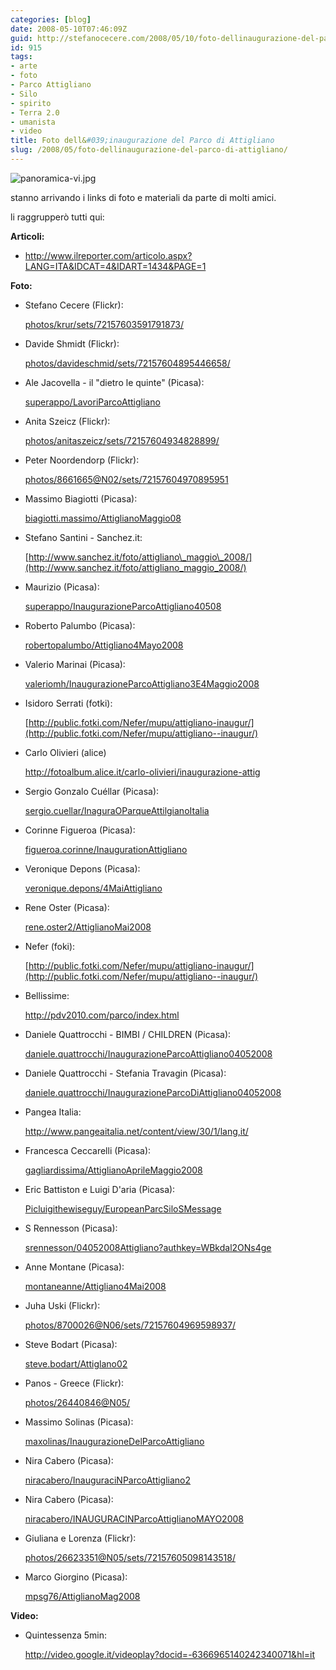 ```yaml
---
categories: [blog]
date: 2008-05-10T07:46:09Z
guid: http://stefanocecere.com/2008/05/10/foto-dellinaugurazione-del-parco-di-attigliano/
id: 915
tags:
- arte
- foto
- Parco Attigliano
- Silo
- spirito
- Terra 2.0
- umanista
- video
title: Foto dell&#039;inaugurazione del Parco di Attigliano
slug: /2008/05/foto-dellinaugurazione-del-parco-di-attigliano/
---
```


![panoramica-vi.jpg](http://stefanocecere.com/wp-content/uploads/sites/3/2008/05/panoramica-vi.jpg)

stanno arrivando i links di foto e materiali da parte di molti amici.
  
li raggrupperò tutti qui:

**Articoli:**

- <http://www.ilreporter.com/articolo.aspx?LANG=ITA&IDCAT=4&IDART=1434&PAGE=1> </ul> 
    **Foto:**
    
    - Stefano Cecere (Flickr):
  
        [photos/krur/sets/72157603591791873/](http://www.flickr.com/photos/krur/sets/72157603591791873/) 
    - Davide Shmidt (Flickr):
  
        [photos/davideschmid/sets/72157604895446658/](http://www.flickr.com/photos/davideschmid/sets/72157604895446658/) 
    - Ale Jacovella - il "dietro le quinte" (Picasa):
  
        [superappo/LavoriParcoAttigliano](http://picasaweb.google.com/superappo/LavoriParcoAttigliano) 
    - Anita Szeicz (Flickr):
  
        [photos/anitaszeicz/sets/72157604934828899/](http://www.flickr.com/photos/anitaszeicz/sets/72157604934828899/) 
    - Peter Noordendorp (Flickr):
  
        [photos/8661665@N02/sets/72157604970895951](http://www.flickr.com/photos/8661665@N02/sets/72157604970895951) 
    - Massimo Biagiotti (Picasa):
  
        [biagiotti.massimo/AttiglianoMaggio08](http://picasaweb.google.it/biagiotti.massimo/AttiglianoMaggio08) 
    - Stefano Santini - Sanchez.it:
  
        [http://www.sanchez.it/foto/attigliano\_maggio\_2008/](http://www.sanchez.it/foto/attigliano_maggio_2008/) 
    - Maurizio (Picasa):
  
        [superappo/InaugurazioneParcoAttigliano40508](http://picasaweb.google.it/superappo/InaugurazioneParcoAttigliano40508) 
    - Roberto Palumbo (Picasa):
  
        [robertopalumbo/Attigliano4Mayo2008](http://picasaweb.google.it/robertopalumbo/Attigliano4Mayo2008) 
    - Valerio Marinai (Picasa):
  
        [valeriomh/InaugurazioneParcoAttigliano3E4Maggio2008](http://picasaweb.google.com/valeriomh/InaugurazioneParcoAttigliano3E4Maggio2008) 
    - Isidoro Serrati (fotki):
  
        [http://public.fotki.com/Nefer/mupu/attigliano-inaugur/](http://public.fotki.com/Nefer/mupu/attigliano--inaugur/) 
    - Carlo Olivieri (alice)
  
        <http://fotoalbum.alice.it/carlo-olivieri/inaugurazione-attig> 
    - Sergio Gonzalo Cuéllar (Picasa):
  
        [sergio.cuellar/InaguraOParqueAttilgianoItalia](http://picasaweb.google.com.br/sergio.cuellar/InaguraOParqueAttilgianoItalia) 
    - Corinne Figueroa (Picasa):
  
        [figueroa.corinne/InaugurationAttigliano](http://picasaweb.google.fr/figueroa.corinne/InaugurationAttigliano) 
    - Veronique Depons (Picasa):
  
        [veronique.depons/4MaiAttigliano](http://picasaweb.google.fr/veronique.depons/4MaiAttigliano) 
    - Rene Oster (Picasa):
  
        [rene.oster2/AttiglianoMai2008](http://picasaweb.google.fr/rene.oster2/AttiglianoMai2008) 
    - Nefer (foki):
  
        [http://public.fotki.com/Nefer/mupu/attigliano-inaugur/](http://public.fotki.com/Nefer/mupu/attigliano--inaugur/) 
    - Bellissime:
  
        <http://pdv2010.com/parco/index.html> 
    - Daniele Quattrocchi - BIMBI / CHILDREN (Picasa):
  
        [daniele.quattrocchi/InaugurazioneParcoAttigliano04052008](http://picasaweb.google.com/daniele.quattrocchi/InaugurazioneParcoAttigliano04052008) 
    - Daniele Quattrocchi - Stefania Travagin (Picasa):
  
        [daniele.quattrocchi/InaugurazioneParcoDiAttigliano04052008](http://picasaweb.google.com/daniele.quattrocchi/InaugurazioneParcoDiAttigliano04052008) 
    - Pangea Italia:
  
        <http://www.pangeaitalia.net/content/view/30/1/lang,it/> 
    - Francesca Ceccarelli (Picasa):
  
        [gagliardissima/AttiglianoAprileMaggio2008](http://picasaweb.google.it/gagliardissima/AttiglianoAprileMaggio2008) 
    - Eric Battiston e Luigi D'aria (Picasa):
  
        [Picluigithewiseguy/EuropeanParcSiloSMessage](http://picasaweb.google.fr/luigithewiseguy/EuropeanParcSiloSMessage) 
    - S Rennesson (Picasa):
  
        [srennesson/04052008Attigliano?authkey=WBkdal2ONs4ge](http://picasaweb.google.fr/srennesson/04052008Attigliano?authkey=WBkdal2ONs4) 
    - Anne Montane (Picasa):
  
        [montaneanne/Attigliano4Mai2008](http://picasaweb.google.fr/montaneanne/Attigliano4Mai2008) 
    - Juha Uski (Flickr):
  
        [photos/8700026@N06/sets/72157604969598937/](http://www.flickr.com/photos/8700026@N06/sets/72157604969598937/) 
    - Steve Bodart (Picasa):
  
        [steve.bodart/Attiglano02](http://picasaweb.google.fr/steve.bodart/Attiglano02) 
    - Panos - Greece (Flickr):
  
        [photos/26440846@N05/](http://www.flickr.com/photos/26440846@N05/) 
    - Massimo Solinas (Picasa):
  
        [maxolinas/InaugurazioneDelParcoAttigliano](http://picasaweb.google.it/maxolinas/InaugurazioneDelParcoAttigliano) 
    - Nira Cabero (Picasa):
  
        [niracabero/InauguraciNParcoAttigliano2](http://picasaweb.google.com/niracabero/InauguraciNParcoAttigliano2) 
    - Nira Cabero (Picasa):
  
        [niracabero/INAUGURACINParcoAttiglianoMAYO2008](http://picasaweb.google.com/niracabero/INAUGURACINParcoAttiglianoMAYO2008) 
    - Giuliana e Lorenza (Flickr):
  
        [photos/26623351@N05/sets/72157605098143518/](http://www.flickr.com/photos/26623351@N05/sets/72157605098143518/) 
    - Marco Giorgino (Picasa):
  
        [mpsg76/AttiglianoMag2008](http://picasaweb.google.it/mpsg76/AttiglianoMag2008) </ul> 
        **Video:**
        
        - Quintessenza 5min:
  
            <http://video.google.it/videoplay?docid=-6366965140242340071&hl=it> </ul>
